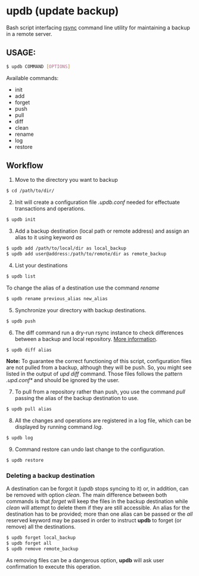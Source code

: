 # updb (update backup)
Bash script interfacing [rsync](https://rsync.samba.org/) command line utility for maintaining a backup in a remote server.

## USAGE:
```bash
$ updb COMMAND [OPTIONS]
```
Available commands:
- init
- add
- forget
- push
- pull
- diff
- clean
- rename
- log
- restore

## Workflow
1. Move to the directory you want to backup
```bash
$ cd /path/to/dir/
```
2. Init will create a configuration file _.updb.conf_ needed for effectuate transactions and operations.
```bash
$ updb init
```
3. Add a backup destination (local path or remote address) and assign an alias to it using keyword *as*
```bash
$ updb add /path/to/local/dir as local_backup
$ updb add user@address:/path/to/remote/dir as remote_backup
```
4. List your destinations
```bash
$ updb list
```
To change the alias of a destination use the command *rename*
```bash
$ updb rename previous_alias new_alias
```
5. Synchronize your directory with backup destinations.
```bash
$ updb push
```
6. The diff command run a dry-run rsync instance to check differences between a backup and local repository. [More information](https://unix.stackexchange.com/questions/57305/rsync-compare-directories).
```bash
$ updb diff alias
```
**Note:** To guarantee the correct functioning of this script, configuration files are not pulled from a backup, although they will be push. So, you might see 
listed in the output of *upd diff* command. Those files follows the pattern _.upd.conf*_ and should be ignored by the user.

7. To pull from a repository rather than push, you use the command *pull* passing the alias of the backup destination to use.
```bash
$ updb pull alias
```
8. All the changes and operations are registered in a log file, which can be displayed by running command *log*.
```bash
$ updb log
```
9. Command restore can undo last change to the configuration.
```bash
$ updb restore
```

### Deleting a backup destination
A destination can be forgot it (*updb* stops syncing to it) or, in addition, can be removed with option *clean*. The main difference between both commands is that *forget* will keep the files in the backup destination while *clean* will attempt to delete them if they are still accessible.
An alias for the destination has to be provided; more than one alias can be passed or the *all* reserved keyword may be passed in order to instruct **updb** to forget (or remove) all the destinations.
```bash
$ updb forget local_backup
$ updb forget all
$ updb remove remote_backup
```

As removing files can be a dangerous option, **updb** will ask user confirmation to execute this operation.
